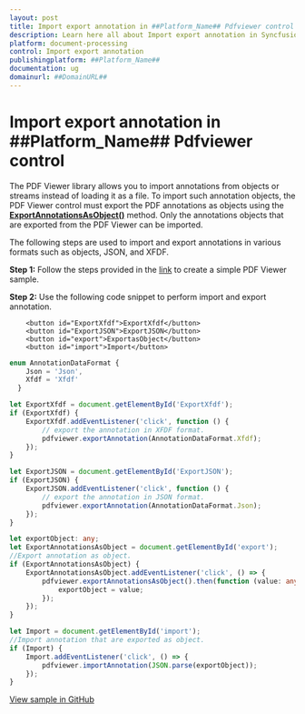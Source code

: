 ```yaml
---
layout: post
title: Import export annotation in ##Platform_Name## Pdfviewer control | Syncfusion
description: Learn here all about Import export annotation in Syncfusion ##Platform_Name## Pdfviewer control of Syncfusion Essential JS 2 and more.
platform: document-processing
control: Import export annotation
publishingplatform: ##Platform_Name##
documentation: ug
domainurl: ##DomainURL##
---
```


# Import export annotation in ##Platform_Name## Pdfviewer control

The PDF Viewer library allows you to import annotations from objects or streams instead of loading it as a file. To import such annotation objects, the PDF Viewer control must export the PDF annotations as objects using the [**ExportAnnotationsAsObject()**](https://ej2.syncfusion.com/documentation/api/pdfviewer/#exportannotationsasobject) method. Only the annotations objects that are exported from the PDF Viewer can be imported.

The following steps are used to import and export annotations in various formats such as objects, JSON, and XFDF.

**Step 1:** Follow the steps provided in the [link](https://ej2.syncfusion.com/documentation/pdfviewer/getting-started/) to create a simple PDF Viewer sample.

**Step 2:** Use the following code snippet to perform import and export annotation.

```
    <button id="ExportXfdf">ExportXfdf</button>
    <button id="ExportJSON">ExportJSON</button>
    <button id="export">ExportasObject</button>
    <button id="import">Import</button>
```

```ts
enum AnnotationDataFormat {
    Json = 'Json',
    Xfdf = 'Xfdf'
  }

let ExportXfdf = document.getElementById('ExportXfdf');
if (ExportXfdf) {
    ExportXfdf.addEventListener('click', function () {
        // export the annotation in XFDF format.
        pdfviewer.exportAnnotation(AnnotationDataFormat.Xfdf);
    });
}

let ExportJSON = document.getElementById('ExportJSON');
if (ExportJSON) {
    ExportJSON.addEventListener('click', function () {
        // export the annotation in JSON format.
        pdfviewer.exportAnnotation(AnnotationDataFormat.Json);
    });
}

let exportObject: any;
let ExportAnnotationsAsObject = document.getElementById('export');
//Export annotation as object.
if (ExportAnnotationsAsObject) {
    ExportAnnotationsAsObject.addEventListener('click', () => {
        pdfviewer.exportAnnotationsAsObject().then(function (value: any) {
            exportObject = value;
        });
    });
}

let Import = document.getElementById('import');
//Import annotation that are exported as object.
if (Import) {
    Import.addEventListener('click', () => {
        pdfviewer.importAnnotation(JSON.parse(exportObject));
    });
}

```

[View sample in GitHub](https://github.com/SyncfusionExamples/typescript-pdf-viewer-examples/tree/master/How%20to)